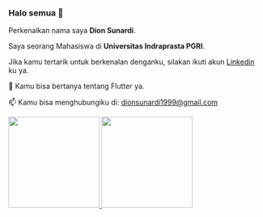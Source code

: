 ### Halo semua 👋

Perkenalkan nama saya **Dion Sunardi**.

Saya seorang Mahasiswa di **Universitas Indraprasta PGRI**.

Jika kamu tertarik untuk berkenalan denganku, silakan ikuti akun [Linkedin](https://www.linkedin.com/in/dion-sunardi-b4aa53221/) ku ya.

💬 Kamu bisa bertanya tentang Flutter ya.

📫 Kamu bisa menghubungiku di:  [dionsunardi1999@gmail.com](dionsunardi1999@gmail.com)

<p align="left">
<a href="https://github.com/dayens">
  <img height="180em" src="https://github-readme-stats-eight-theta.vercel.app/api?username=dayens&show_icons=true&theme=algolia&include_all_commits=true&count_private=true"/>
  <img height="180em" src="https://github-readme-stats-eight-theta.vercel.app/api/top-langs/?username=dayens&layout=compact&langs_count=8&theme=algolia"/>
</a>
</p>


<!--
**dayens/dayens** is a ✨ _special_ ✨ repository because its `README.md` (this file) appears on your GitHub profile.

Here are some ideas to get you started:

- 🔭 I’m currently working on ...
- 🌱 I’m currently learning ...
- 👯 I’m looking to collaborate on ...
- 🤔 I’m looking for help with ...
- 💬 Ask me about ...
- 📫 How to reach me: ...
- 😄 Pronouns: ...
- ⚡ Fun fact: ...
-->
